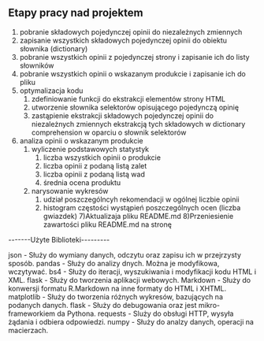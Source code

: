 ## Etapy pracy nad projektem
1) pobranie składowych pojedynczej opinii do niezależnych zmiennych
2) zapisanie wszystkich składowych pojedynczej opinii do obiektu słownika (dictionary)
3) pobranie wszystkich opinii z pojedynczej strony i zapisanie ich do listy słowników
4) pobranie wszystkich opinii o wskazanym produkcie i zapisanie ich do pliku
5) optymalizacja kodu
    1) zdefiniowanie funkcji do ekstrakcji elementów strony HTML
    2) utworzenie słownika selektorów opisującego pojedynczą opinię
    3) zastąpienie ekstrakcji składowych pojedynczej opinii do niezależnych zmiennych ekstrakcją tych składowych w dictionary comprehension w oparciu o słownik selektorów
6) analiza opinii o wskazanym produkcie
    1) wyliczenie podstawowych statystyk
        1) liczba wszystkich opinii o produkcie
        2) liczba opinii z podaną listą zalet
        3) liczba opinii z podaną listą wad
        4) średnia ocena produktu
    2) narysowanie wykresów
        1) udział poszczególncyh rekomendacji w ogólnej liczbie opinii
        2) histogram częstości wystąpień poszczególnych ocen (liczba gwiazdek)
7)Aktualizaja pliku README.md
8)Przeniesienie zawartości pliku README.md na stronę


-------Użyte Biblioteki---------


json - Służy do wymiany danych, odczytu oraz zapisu ich w przejrzysty sposób.
pandas - Służy do analizy dnych. Można je modyfikowa, wczytywać.
bs4 - Służy do iteracji, wyszukiwania i modyfikacji kodu HTML i XML.
flask - Służy do tworzenia aplikacji webowych.
Markdown - Służy do konwersji formatu R.Markdown na inne formaty do HTML i XHTML.
matplotlib - Służy do tworzenia różnych wykresów, bazujących na podanych danych.
flask - Służy do debugowania oraz jest mikro-frameworkiem da Pythona.
requests - Sluży do obsługi HTTP, wysyła żądania i odbiera odpowiedzi.
numpy - Służy do analzy danych, operacji na macierzach.
